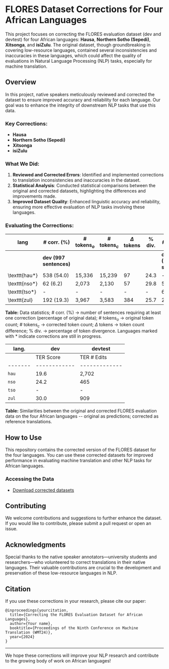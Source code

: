 # FLORES Dataset Corrections for Four African Languages

This project focuses on correcting the FLORES evaluation dataset (dev and devtest) for four African languages: **Hausa**, **Northern Sotho (Sepedi)**, **Xitsonga**, and **isiZulu**. The original dataset, though groundbreaking in covering low-resource languages, contained several inconsistencies and inaccuracies in these languages, which could affect the quality of evaluations in Natural Language Processing (NLP) tasks, especially for machine translation.

## Overview

In this project, native speakers meticulously reviewed and corrected the dataset to ensure improved accuracy and reliability for each language. Our goal was to enhance the integrity of downstream NLP tasks that use this data.

### Key Corrections:
- **Hausa**
- **Northern Sotho (Sepedi)**
- **Xitsonga**
- **isiZulu**

### What We Did:
1. **Reviewed and Corrected Errors**: Identified and implemented corrections to translation inconsistencies and inaccuracies in the dataset.
2. **Statistical Analysis**: Conducted statistical comparisons between the original and corrected datasets, highlighting the differences and improvements made.
3. **Improved Dataset Quality**: Enhanced linguistic accuracy and reliability, ensuring more effective evaluation of NLP tasks involving these languages.

### Evaluating the Corrections:

| lang         | # corr. (\%) | # tokens$_o$ | # tokens$_c$ | $\Delta$ tokens | % div. | # corr. (\%) | \# tokens$_o$ | \# tokens$_c$ | $\Delta$ tokens | \% div. |
|--------------|---------------|---------------|---------------|-----------------|----------|---------------|---------------|---------------|-----------------|----------|
|              | **dev (997 sentences)**       |             |               |               |                 | **devtest (1,012 sentences)**    |               |               |               |                 |
| \texttt{hau*}  | 538 (54.0)    | 15,336        | 15,239        | 97             | 24.3     | -             | -             | -             | -               | -        |
| \texttt{nso*}  | 62 (6.2)      | 2,073         | 2,130         | 57             | 29.8     | 53 (5.2)      | 1,780         | 1,819         | 39              | 30.5     |
| \texttt{tso*}  | -             | -             | -             | -              | -        | 61 (6.0)      | 2,127         | 2,161         | 34              | 35.7     |
| \texttt{zul}   | 192 (19.3)    | 3,967         | 3,583         | 384            | 25.7     | 227 (22.4)    | 4,430         | 4,423         | 7               | 30.4     |

**Table:** Data statistics; \# corr. (\%) → number of sentences requiring at least one correction (percentage of original data); \# tokens$_o$ → original token count; \# tokens$_c$ → corrected token count; $\Delta$ tokens → token count difference; \% div. → percentage of token divergence. Languages marked with * indicate corrections are still in progress.

| lang. | dev                                        | devtest                                    |
|-------|--------------------------------------------|--------------------------------------------|
|       | TER Score  | TER # Edits | BLEU   | COMET  | TER Score  | TER # Edits | BLEU   | COMET  |
|-------|------------|-------------|--------|--------|------------|-------------|--------|--------|
| `hau` | 19.6       | 2,702       | 71.4   | 80.4   | -          | -           | -      | -      |
| `nso` | 24.2       | 465         | 66.5   | 73.4   | 24.0       | 392         | 67.7   | 73.5   |
| `tso` | -          | -           | -      | -      | 28.5       | 541         | 64.8   | 72.9   |
| `zul` | 30.0       | 909         | 67.6   | 74.7   | 23.5       | 879         | 70.8   | 75.8   |

**Table:** Similarities between the original and corrected FLORES evaluation data on the four African languages -- original as predictions; corrected as reference translations.

## How to Use

This repository contains the corrected version of the FLORES dataset for the four languages. You can use these corrected datasets for improved performance in evaluating machine translation and other NLP tasks for African languages.

### Accessing the Data
- [Download corrected datasets](link-to-datasets)

## Contributing

We welcome contributions and suggestions to further enhance the dataset. If you would like to contribute, please submit a pull request or open an issue.

## Acknowledgments

Special thanks to the native speaker annotators—university students and researchers—who volunteered to correct translations in their native languages. Their valuable contributions are crucial to the development and preservation of these low-resource languages in NLP.

## Citation

If you use these corrections in your research, please cite our paper:

```
@inproceedings{yourcitation,
  title={Correcting the FLORES Evaluation Dataset for African Languages},
  author={Your name},
  booktitle={Proceedings of the Ninth Conference on Machine Translation (WMT24)},
  year={2024}
}
```

---

We hope these corrections will improve your NLP research and contribute to the growing body of work on African languages!